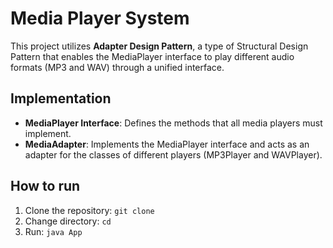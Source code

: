 # Media Player System

This project utilizes **Adapter Design Pattern**, a type of Structural Design Pattern that enables the MediaPlayer interface to play different audio formats (MP3 and WAV) through a unified interface.

## Implementation

- **MediaPlayer Interface**: Defines the methods that all media players must implement.
- **MediaAdapter**: Implements the MediaPlayer interface and acts as an adapter for the classes of different players (MP3Player and WAVPlayer).

## How to run

1. Clone the repository:
   `git clone `
2. Change directory:
   `cd `
3. Run:
   `java App`
